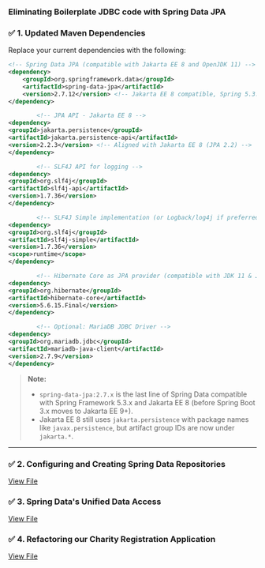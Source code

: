 ### Eliminating Boilerplate JDBC code with Spring Data JPA
### ✅ **1. Updated Maven Dependencies**

Replace your current dependencies with the following:

```xml
<!-- Spring Data JPA (compatible with Jakarta EE 8 and OpenJDK 11) -->
<dependency>
    <groupId>org.springframework.data</groupId>
    <artifactId>spring-data-jpa</artifactId>
    <version>2.7.12</version> <!-- Jakarta EE 8 compatible, Spring 5.3.x aligned -->
</dependency>

        <!-- JPA API - Jakarta EE 8 -->
<dependency>
<groupId>jakarta.persistence</groupId>
<artifactId>jakarta.persistence-api</artifactId>
<version>2.2.3</version> <!-- Aligned with Jakarta EE 8 (JPA 2.2) -->
</dependency>

        <!-- SLF4J API for logging -->
<dependency>
<groupId>org.slf4j</groupId>
<artifactId>slf4j-api</artifactId>
<version>1.7.36</version>
</dependency>

        <!-- SLF4J Simple implementation (or Logback/log4j if preferred) -->
<dependency>
<groupId>org.slf4j</groupId>
<artifactId>slf4j-simple</artifactId>
<version>1.7.36</version>
<scope>runtime</scope>
</dependency>

        <!-- Hibernate Core as JPA provider (compatible with JDK 11 & Jakarta EE 8) -->
<dependency>
<groupId>org.hibernate</groupId>
<artifactId>hibernate-core</artifactId>
<version>5.6.15.Final</version>
</dependency>

        <!-- Optional: MariaDB JDBC Driver -->
<dependency>
<groupId>org.mariadb.jdbc</groupId>
<artifactId>mariadb-java-client</artifactId>
<version>2.7.9</version>
</dependency>
```

> **Note:**
> - `spring-data-jpa:2.7.x` is the last line of Spring Data compatible with Spring Framework 5.3.x and Jakarta EE 8 (before Spring Boot 3.x moves to Jakarta EE 9+).
> - Jakarta EE 8 still uses `jakarta.persistence` with package names like `javax.persistence`, but artifact group IDs are now under `jakarta.*`.

---

### ✅ **2. Configuring and Creating Spring Data Repositories**
[View File](jee8jpaspringconfcrt.md)

### ✅ **3. Spring Data's Unified Data Access**
[View File](jee8udac.md)

### ✅ **4. Refactoring our Charity Registration Application**
[View File](jee8SpringDataCharity.md)

